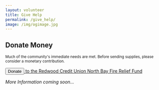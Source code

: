 ```yaml
---
layout: volunteer
title: Give Help
permalink: /give_help/
image: /img/ogimage.jpg
---
```


<!-- ## Donate Time

[Sign up to volunteer with the Red Cross]() -->

<h2 class="mb-1">Donate Money</h2>

<small>Much of the community's immediate needs are met. Before sending supplies, please consider a monetary contribution.</small>

<a href="https://rcu-community-fund.squarespace.com/donate/"><button class="btn btn-success btn-sm">Donate</button> to the Redwood Credit Union North Bay Fire Relief Fund</a>

<!-- ## Provide Shelter

## Donate Supplies -->

<p class="lead text-muted"><em>More Information coming soon...</em></p>